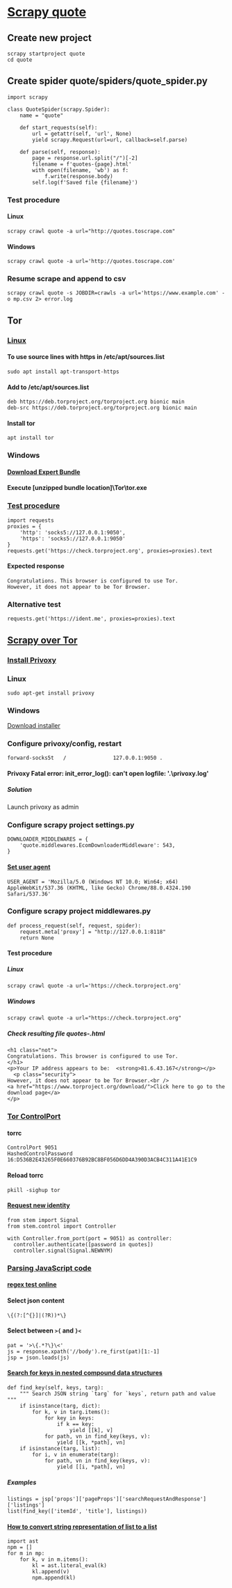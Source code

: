 # [Scrapy quote](https://docs.scrapy.org/en/latest/intro/tutorial.html)
## Create new project
    scrapy startproject quote
    cd quote
## Create spider quote/spiders/quote_spider.py
    import scrapy

    class QuoteSpider(scrapy.Spider):
        name = "quote"

        def start_requests(self):
            url = getattr(self, 'url', None)
            yield scrapy.Request(url=url, callback=self.parse)

        def parse(self, response):
            page = response.url.split("/")[-2]
            filename = f'quotes-{page}.html'
            with open(filename, 'wb') as f:
                f.write(response.body)
            self.log(f'Saved file {filename}')
### Test procedure
#### Linux
    scrapy crawl quote -a url="http://quotes.toscrape.com"
#### Windows
    scrapy crawl quote -a url='http://quotes.toscrape.com'
### Resume scrape and append to csv
    scrapy crawl quote -s JOBDIR=crawls -a url='https://www.example.com' -o mp.csv 2> error.log
## Tor
### [Linux](https://2019.www.torproject.org/docs/debian.html.en)
#### To use source lines with https in /etc/apt/sources.list
    sudo apt install apt-transport-https
#### Add to /etc/apt/sources.list
    deb https://deb.torproject.org/torproject.org bionic main
    deb-src https://deb.torproject.org/torproject.org bionic main
#### Install tor
    apt install tor
### Windows
#### [Download Expert Bundle](http://expyuzz4wqqyqhjn.onion/download/tor/index.html)
#### Execute [unzipped bundle location]\Tor\tor.exe
###  [Test procedure](https://sylvaindurand.org/use-tor-with-python)
    import requests
    proxies = {
        'http': 'socks5://127.0.0.1:9050',
        'https': 'socks5://127.0.0.1:9050'
    }
    requests.get('https://check.torproject.org', proxies=proxies).text
#### Expected response
    Congratulations. This browser is configured to use Tor.
    However, it does not appear to be Tor Browser.
### Alternative test
    requests.get('https://ident.me', proxies=proxies).text
## [Scrapy over Tor](https://blog.michaelyin.info/scrapy-socket-proxy/)
### [Install Privoxy](https://www.privoxy.org/)
### Linux
    sudo apt-get install privoxy
### Windows
[Download installer](https://www.privoxy.org/sf-download-mirror/)
### Configure privoxy/config, restart
    forward-socks5t   /               127.0.0.1:9050 .
#### Privoxy Fatal error: init_error_log(): can't open logfile: '.\privoxy.log'
##### Solution
Launch privoxy as admin
### Configure scrapy project settings.py
    DOWNLOADER_MIDDLEWARES = {
        'quote.middlewares.EcomDownloaderMiddleware': 543,
    }
#### [Set user agent](https://docs.scrapy.org/en/latest/topics/settings.html#std-setting-USER_AGENT)
    USER_AGENT = 'Mozilla/5.0 (Windows NT 10.0; Win64; x64) AppleWebKit/537.36 (KHTML, like Gecko) Chrome/88.0.4324.190 Safari/537.36'
### Configure scrapy project middlewares.py
    def process_request(self, request, spider):
        request.meta['proxy'] = "http://127.0.0.1:8118"
        return None
#### Test procedure
##### Linux
    scrapy crawl quote -a url='https://check.torproject.org'
##### Windows
    scrapy crawl quote -a url="https://check.torproject.org"
##### Check resulting file quotes-.html
    <h1 class="not">
	Congratulations. This browser is configured to use Tor.
    </h1>
    <p>Your IP address appears to be:  <strong>81.6.43.167</strong></p>
      <p class="security">
	However, it does not appear to be Tor Browser.<br />
	<a href="https://www.torproject.org/download/">Click here to go to the download page</a>
    </p>
### [Tor ControlPort](https://stem.torproject.org/tutorials/the_little_relay_that_could.html)
#### torrc
    ControlPort 9051
    HashedControlPassword 16:D536B2E43265F0E660376B92BC8BF056D6DD4A390D3ACB4C311A41E1C9
#### Reload torrc
    pkill -sighup tor
#### [Request new identity](https://stem.torproject.org/faq.html#how-do-i-request-a-new-identity-from-tor)
    from stem import Signal
    from stem.control import Controller

    with Controller.from_port(port = 9051) as controller:
      controller.authenticate([password in quotes])
      controller.signal(Signal.NEWNYM)
### [Parsing JavaScript code](https://docs.scrapy.org/en/latest/topics/dynamic-content.html?highlight=re_first#parsing-javascript-code)
#### [regex test online](https://regex101.com)
#### Select json content
    \{(?:[^{}]|(?R))*\}
#### Select between `>{` and `}<`
    pat = '>\{.*?\}\<'
    js = response.xpath('//body').re_first(pat)[1:-1]
    jsp = json.loads(js)
####   [Search for keys in nested compound data structures](https://stackoverflow.com/questions/9807634/find-all-occurrences-of-a-key-in-nested-dictionaries-and-lists)
    def find_key(self, keys, targ):
        """ Search JSON string `targ` for `keys`, return path and value """
        if isinstance(targ, dict):
            for k, v in targ.items():
                for key in keys:
                    if k == key:
                        yield [[k], v]
                for path, vn in find_key(keys, v):
                    yield [[k, *path], vn]
        if isinstance(targ, list):
            for i, v in enumerate(targ):
                for path, vn in find_key(keys, v):
                    yield [[i, *path], vn]
##### Examples
    listings = jsp['props']['pageProps']['searchRequestAndResponse']['listings']
    list(find_key(['itemId', 'title'], listings))
#### [How to convert string representation of list to a list](https://stackoverflow.com/questions/1894269/how-to-convert-string-representation-of-list-to-a-list)

    import ast
    npm = []
    for m in mp:
        for k, v in m.items():
            kl = ast.literal_eval(k)
            kl.append(v)
            npm.append(kl)

